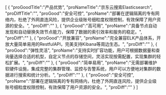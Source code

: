 [
	{
		"proGoodTitle":"产品优势",
		"proNameTitle":"京东云搜索Elasticsearch",
		"proDiffTitle":"",
		"proGood":"安全可控",
		"proName":"部署在逻辑隔离的专有网络内，杜绝了外网直连风险，提供企业级账号细粒度权限控制，有效保障了用户资源的安全。",
		"proDiff":""
	},
	{
		"proGood":"高可用",
		"proName":"具备节点自动发现和自动替换失效节点能力，保障了数据的索引效率和服务的稳定。",
		"proDiff":""
	},
	{
		"proGood":"开放兼容",
		"proName":"完全兼容ELK产品体系，开放大量简单易用的RestfulAPI，完美支持Kibana等周边生态。",
		"proDiff":""
	},
	{
		"proGood":"弹性灵活",
		"proName":"支持实时扩容功能，用户可根据数据量和查询量选择合适的机型，自定义节点的存储空间，灵活实现按需配置，实现集群的轻松扩展。",
		"proDiff":""
	},
	{
		"proGood":"简单易用",
		"proName":"无需部署维护软硬件设施，集成完整的集群管理、监控与告警系统，用户可以方便地对集群的数据进行搜索和统计分析。",
		"proDiff":""
	},
	{
		"proGood":"安全可控",
		"proName":"部署在逻辑隔离的专有网络内，杜绝了外网直连风险，提供企业级账号细粒度权限控制，有效保障了用户资源的安全。",
		"proDiff":""
	}
]